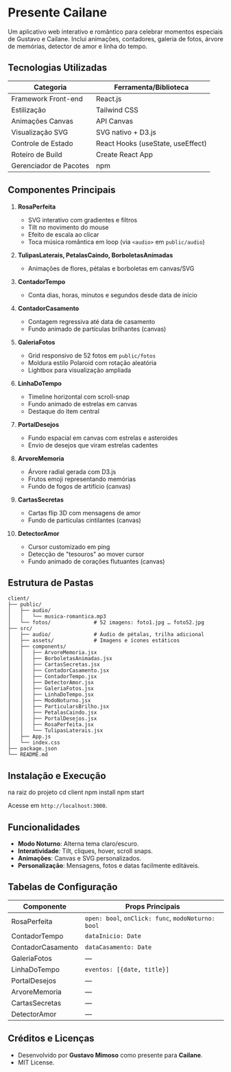 # Presente Cailane

Um aplicativo web interativo e romântico para celebrar momentos especiais de Gustavo e Cailane. Inclui animações, contadores, galeria de fotos, árvore de memórias, detector de amor e linha do tempo.

## Tecnologias Utilizadas

| Categoria           | Ferramenta/Biblioteca               |
|---------------------|-------------------------------------|
| Framework Front-end | React.js                            |
| Estilização         | Tailwind CSS                        |
| Animações Canvas    | API Canvas                          |
| Visualização SVG    | SVG nativo + D3.js                  |
| Controle de Estado  | React Hooks (useState, useEffect)   |
| Roteiro de Build    | Create React App                    |
| Gerenciador de Pacotes | npm                             |

## Componentes Principais

1. **RosaPerfeita**  
   - SVG interativo com gradientes e filtros  
   - Tilt no movimento do mouse  
   - Efeito de escala ao clicar  
   - Toca música romântica em loop (via `<audio>` em `public/audio`)  

2. **TulipasLaterais, PetalasCaindo, BorboletasAnimadas**  
   - Animações de flores, pétalas e borboletas em canvas/SVG  

3. **ContadorTempo**  
   - Conta dias, horas, minutos e segundos desde data de início  

4. **ContadorCasamento**  
   - Contagem regressiva até data de casamento  
   - Fundo animado de partículas brilhantes (canvas)  

5. **GaleriaFotos**  
   - Grid responsivo de 52 fotos em `public/fotos`  
   - Moldura estilo Polaroid com rotação aleatória  
   - Lightbox para visualização ampliada  

6. **LinhaDoTempo**  
   - Timeline horizontal com scroll-snap  
   - Fundo animado de estrelas em canvas  
   - Destaque do item central  

7. **PortalDesejos**  
   - Fundo espacial em canvas com estrelas e asteroides  
   - Envio de desejos que viram estrelas cadentes  

8. **ArvoreMemoria**  
   - Árvore radial gerada com D3.js  
   - Frutos emoji representando memórias  
   - Fundo de fogos de artifício (canvas)  

9. **CartasSecretas**  
   - Cartas flip 3D com mensagens de amor  
   - Fundo de partículas cintilantes (canvas)  

10. **DetectorAmor**  
    - Cursor customizado em ping  
    - Detecção de "tesouros" ao mover cursor  
    - Fundo animado de corações flutuantes (canvas)  

## Estrutura de Pastas

```
client/
├── public/
│   ├── audio/
│   │   └── musica-romantica.mp3
│   └── fotos/              # 52 imagens: foto1.jpg … foto52.jpg
├── src/
│   ├── audio/              # Áudio de pétalas, trilha adicional
│   ├── assets/             # Imagens e ícones estáticos
│   ├── components/
│   │   ├── ArvoreMemoria.jsx
│   │   ├── BorboletasAnimadas.jsx
│   │   ├── CartasSecretas.jsx
│   │   ├── ContadorCasamento.jsx
│   │   ├── ContadorTempo.jsx
│   │   ├── DetectorAmor.jsx
│   │   ├── GaleriaFotos.jsx
│   │   ├── LinhaDoTempo.jsx
│   │   ├── ModoNoturno.jsx
│   │   ├── ParticularsBrilho.jsx
│   │   ├── PetalasCaindo.jsx
│   │   ├── PortalDesejos.jsx
│   │   ├── RosaPerfeita.jsx
│   │   └── TulipasLaterais.jsx
│   ├── App.js
│   └── index.css
├── package.json
└── README.md
```

## Instalação e Execução

na raiz do projeto
cd client
npm install
npm start

Acesse em `http://localhost:3000`.

## Funcionalidades

- **Modo Noturno**: Alterna tema claro/escuro.  
- **Interatividade**: Tilt, cliques, hover, scroll snaps.  
- **Animações**: Canvas e SVG personalizados.  
- **Personalização**: Mensagens, fotos e datas facilmente editáveis.  

## Tabelas de Configuração

| Componente              | Props Principais                                     |
|-------------------------|------------------------------------------------------|
| RosaPerfeita            | `open: bool`, `onClick: func`, `modoNoturno: bool`   |
| ContadorTempo           | `dataInicio: Date`                                   |
| ContadorCasamento       | `dataCasamento: Date`                                |
| GaleriaFotos            | —                                                    |
| LinhaDoTempo            | `eventos: [{date, title}]`                          |
| PortalDesejos           | —                                                    |
| ArvoreMemoria           | —                                                    |
| CartasSecretas          | —                                                    |
| DetectorAmor            | —                                                    |

## Créditos e Licenças

- Desenvolvido por **Gustavo Mimoso** como presente para **Cailane**.  
- MIT License.


